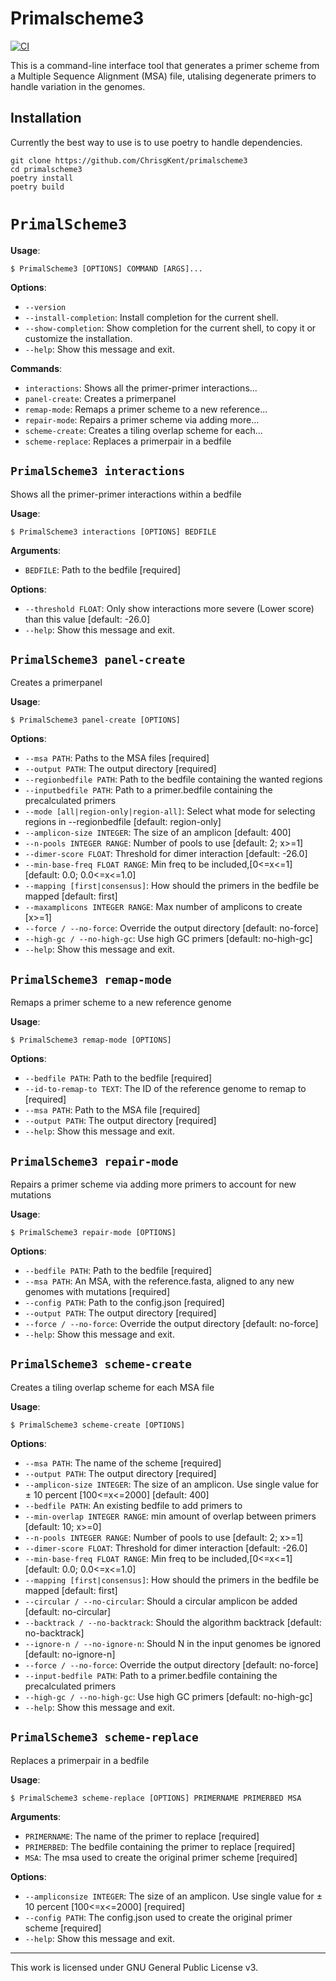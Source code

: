 # Primalscheme3

[![CI](https://github.com/ChrisgKent/primalscheme3/actions/workflows/pytest.yml/badge.svg)](https://github.com/ChrisgKent/primalscheme3/actions/workflows/pytest.yml)

This is a command-line interface tool that generates a primer scheme from a Multiple Sequence Alignment (MSA) file, utalising degenerate primers to handle variation in the genomes.

## Installation

Currently the best way to use is to use poetry to handle dependencies.

```         
git clone https://github.com/ChrisgKent/primalscheme3
cd primalscheme3
poetry install
poetry build

```

# `PrimalScheme3`

**Usage**:

```console
$ PrimalScheme3 [OPTIONS] COMMAND [ARGS]...
```

**Options**:

* `--version`
* `--install-completion`: Install completion for the current shell.
* `--show-completion`: Show completion for the current shell, to copy it or customize the installation.
* `--help`: Show this message and exit.

**Commands**:

* `interactions`: Shows all the primer-primer interactions...
* `panel-create`: Creates a primerpanel
* `remap-mode`: Remaps a primer scheme to a new reference...
* `repair-mode`: Repairs a primer scheme via adding more...
* `scheme-create`: Creates a tiling overlap scheme for each...
* `scheme-replace`: Replaces a primerpair in a bedfile

## `PrimalScheme3 interactions`

Shows all the primer-primer interactions within a bedfile

**Usage**:

```console
$ PrimalScheme3 interactions [OPTIONS] BEDFILE
```

**Arguments**:

* `BEDFILE`: Path to the bedfile  [required]

**Options**:

* `--threshold FLOAT`: Only show interactions more severe (Lower score) than this value  [default: -26.0]
* `--help`: Show this message and exit.

## `PrimalScheme3 panel-create`

Creates a primerpanel

**Usage**:

```console
$ PrimalScheme3 panel-create [OPTIONS]
```

**Options**:

* `--msa PATH`: Paths to the MSA files  [required]
* `--output PATH`: The output directory  [required]
* `--regionbedfile PATH`: Path to the bedfile containing the wanted regions
* `--inputbedfile PATH`: Path to a primer.bedfile containing the precalculated primers
* `--mode [all|region-only|region-all]`: Select what mode for selecting regions in --regionbedfile  [default: region-only]
* `--amplicon-size INTEGER`: The size of an amplicon  [default: 400]
* `--n-pools INTEGER RANGE`: Number of pools to use  [default: 2; x>=1]
* `--dimer-score FLOAT`: Threshold for dimer interaction  [default: -26.0]
* `--min-base-freq FLOAT RANGE`: Min freq to be included,[0<=x<=1]  [default: 0.0; 0.0<=x<=1.0]
* `--mapping [first|consensus]`: How should the primers in the bedfile be mapped  [default: first]
* `--maxamplicons INTEGER RANGE`: Max number of amplicons to create  [x>=1]
* `--force / --no-force`: Override the output directory  [default: no-force]
* `--high-gc / --no-high-gc`: Use high GC primers  [default: no-high-gc]
* `--help`: Show this message and exit.

## `PrimalScheme3 remap-mode`

Remaps a primer scheme to a new reference genome

**Usage**:

```console
$ PrimalScheme3 remap-mode [OPTIONS]
```

**Options**:

* `--bedfile PATH`: Path to the bedfile  [required]
* `--id-to-remap-to TEXT`: The ID of the reference genome to remap to  [required]
* `--msa PATH`: Path to the MSA file  [required]
* `--output PATH`: The output directory  [required]
* `--help`: Show this message and exit.

## `PrimalScheme3 repair-mode`

Repairs a primer scheme via adding more primers to account for new mutations

**Usage**:

```console
$ PrimalScheme3 repair-mode [OPTIONS]
```

**Options**:

* `--bedfile PATH`: Path to the bedfile  [required]
* `--msa PATH`: An MSA, with the reference.fasta, aligned to any new genomes with mutations  [required]
* `--config PATH`: Path to the config.json  [required]
* `--output PATH`: The output directory  [required]
* `--force / --no-force`: Override the output directory  [default: no-force]
* `--help`: Show this message and exit.

## `PrimalScheme3 scheme-create`

Creates a tiling overlap scheme for each MSA file

**Usage**:

```console
$ PrimalScheme3 scheme-create [OPTIONS]
```

**Options**:

* `--msa PATH`: The name of the scheme  [required]
* `--output PATH`: The output directory  [required]
* `--amplicon-size INTEGER`: The size of an amplicon. Use single value for ± 10 percent [100<=x<=2000]  [default: 400]
* `--bedfile PATH`: An existing bedfile to add primers to
* `--min-overlap INTEGER RANGE`: min amount of overlap between primers  [default: 10; x>=0]
* `--n-pools INTEGER RANGE`: Number of pools to use  [default: 2; x>=1]
* `--dimer-score FLOAT`: Threshold for dimer interaction  [default: -26.0]
* `--min-base-freq FLOAT RANGE`: Min freq to be included,[0<=x<=1]  [default: 0.0; 0.0<=x<=1.0]
* `--mapping [first|consensus]`: How should the primers in the bedfile be mapped  [default: first]
* `--circular / --no-circular`: Should a circular amplicon be added  [default: no-circular]
* `--backtrack / --no-backtrack`: Should the algorithm backtrack  [default: no-backtrack]
* `--ignore-n / --no-ignore-n`: Should N in the input genomes be ignored  [default: no-ignore-n]
* `--force / --no-force`: Override the output directory  [default: no-force]
* `--input-bedfile PATH`: Path to a primer.bedfile containing the precalculated primers
* `--high-gc / --no-high-gc`: Use high GC primers  [default: no-high-gc]
* `--help`: Show this message and exit.

## `PrimalScheme3 scheme-replace`

Replaces a primerpair in a bedfile

**Usage**:

```console
$ PrimalScheme3 scheme-replace [OPTIONS] PRIMERNAME PRIMERBED MSA
```

**Arguments**:

* `PRIMERNAME`: The name of the primer to replace  [required]
* `PRIMERBED`: The bedfile containing the primer to replace  [required]
* `MSA`: The msa used to create the original primer scheme  [required]

**Options**:

* `--ampliconsize INTEGER`: The size of an amplicon. Use single value for ± 10 percent [100<=x<=2000]  [required]
* `--config PATH`: The config.json used to create the original primer scheme  [required]
* `--help`: Show this message and exit.

------------------------------------------------------------------------

This work is licensed under GNU General Public License v3.
